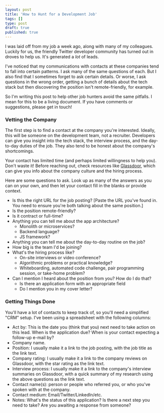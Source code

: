 ```yaml
---
layout: post
title: 'How to Hunt for a Development Job'
tags: []
type: post
draft: true
published: true
---
```

I was laid off from my job a week ago, along with many of my colleagues. Luckily for us, the friendly Twitter developer community has turned out in droves to help us. It's generated a *lot* of leads.

I've noticed that my communications with contacts at these companies tend to fall into certain patterns. I ask many of the same questions of each. But I also find that I sometimes forget to ask certain details. Or worse, I ask questions in the wrong order, getting a bunch of details about the tech stack but then discovering the position isn't remote-friendly, for example.

So I'm writing this post to help other job hunters avoid the same pitfalls. I mean for this to be a living document. If you have comments or suggestions, please get in touch!

<!--more-->

### Vetting the Company

The first step is to find a contact at the company you're interested. Ideally, this will be someone on the development team, not a recruiter. Developers can give you insight into the tech stack, the interview process, and the day-to-day duties of the job. They also tend to be honest about the company's shortcomings.

Your contact has limited time (and perhaps limited willingness to help you). Don't waste it! Before reaching out, check resources like [Glassdoor](https://glassdoor.com), which can give you info about the company culture and the hiring process.

Here are some questions to ask. Look up as many of the answers as you can on your own, and then let your contact fill in the blanks or provide context.

- Is this the right URL for the job posting? [Paste the URL you've found in. You need to ensure you're both talking about the same position.]
- Is the position remote-friendly?
- Is it contract or full-time?
- Anything you can tell me about the app architecture?
    - Monolith or microservices?
    - Backend language?
    - JS framework?
- Anything you can tell me about the day-to-day routine on the job?
- How big is the team I'd be joining?
- What's the hiring process like?
    - On-site interviews or video conference?
    - Algorithmic problems or practical knowledge?
    - Whiteboarding, automated code challenge, pair programming session, or take-home problem?
- Can I mention I heard about the position from you? How do I do that?
    - Is there an application form with an appropriate field
    - Do I mention you in my cover letter?

### Getting Things Done

You'll have a lot of contacts to keep track of, so you'll need a simplified "CRM" setup. I've been using a spreadsheet with the following columns:

- Act by: This is the date you (think that you) next need to take action on this lead. When is the application due? When is your contact expecting a follow-up e-mail by?
- Company name.
- Position: I usually make it a link to the job posting, with the job title as the link text.
- Company rating: I usually make it a link to the company reviews on Glassdoor, with the star rating as the link text.
- Interview process: I usually make it a link to the company's interview summaries on Glassdoor, with a quick summary of my research using the above questions as the link text.
- Contact name(s): person or people who referred you, or who you've spoken with at the company.
- Contact medium: Email/Twitter/LinkedIn/etc.
- Notes: What's the status of this application? Is there a next step you need to take? Are you awaiting a response from someone?

